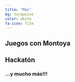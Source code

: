 ```yaml
---
title: "Más"
bg: turquoise
color: white
fa-icon: film
---
```


## Juegos con Montoya

## Hackatón

### ...y mucho más!!!
